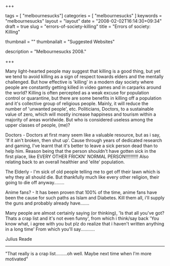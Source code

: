 
+++

tags = [ "melbournesucks"]
categories = [ "melbournesucks" ]
keywords = "melbournesucks"
layout = "layout"
date = "2008-02-02T16:14:30+09:34"
draft = true
slug = "errors-of-society-killing"
title = "Errors of society: Killing"

thumbnail = ""
thumbnailalt = "Suggested Websites"

description = "Melbournesucks 2008."

+++

Many light-hearted people may suggest that killing is a good thing, but yet we tend to avoid killing as a sign of respect towards elders and the mentally challenged. But how effective is 'killing' in a modern day society where people are constantly getting killed in video games and in carparks around the world? Killing is often percepted as a weak excuse for population control or quarantine, but there are some benefits in killing off a population and it's collective group of religious people. Mainly, it will reduce the number of 'unwanted people', etc. Politicians, Doctors, to a sustainable value of zero, which will mostly increase happiness and tourism within a majority of areas worldwide. But who is considered useless among the upper classes of people, (me)?

Doctors - Doctors at first many seem like a valuable resource, but as i say, 'If it ain't broken, then shut up'. Cause through years of dedicated research and gaming, I've learnt that it's better to leave a sick person dead than to help him. Reason being that the person shouldn't have gotten sick in the first place, like EVERY OTHER FRICKN' NORMAL PERSON!!!!!!!!!! Also relating back to an overall healthier and 'elite' population.

The Elderly - I'm sick of old people telling me to get off their lawn which is why they all should die. But thankfully much like every other religion, their going to die off anyway........

Anime fans? - It has been proven that 100% of the time, anime fans have been the cause for such paths as Islam and Diabetes. Kill them all, i'll supply the guns and probably already have.......

Many people are almost certainly saying (or thinking), 'Is that all you've got? Thats a crap list and it's not even funny', from which i think/say back 'You know what, i agree with you but plz do realize that i haven't written anything in a long time' From which you'll say...........

Julius Reade
_______________________________________

"That really is a crap list.........oh well. Maybe next time when I'm more motivated" 